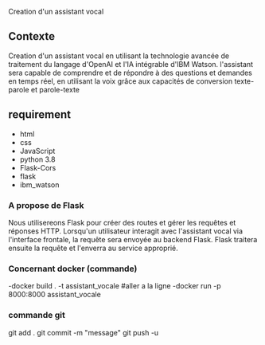 Creation d'un assistant vocal 

## Contexte
Creation d'un assistant vocal en utilisant la technologie avancée de traitement du langage d'OpenAI et l'IA intégrable d'IBM Watson. 
l'assistant sera capable de comprendre et de répondre à des questions et demandes en temps réel, en utilisant la voix grâce aux capacités de conversion texte-parole et parole-texte

## requirement

- html
- css
- JavaScript
- python 3.8
- Flask-Cors
- flask
- ibm_watson

### A propose de Flask

Nous utilisereons Flask pour créer des routes et gérer les requêtes et réponses HTTP. 
Lorsqu'un utilisateur interagit avec l'assistant vocal via l'interface frontale, la requête sera envoyée au backend Flask. 
Flask traitera ensuite la requête et l'enverra au service approprié.

### Concernant docker (commande)
-docker build . -t assistant_vocale #aller a la ligne 
-docker run -p 8000:8000 assistant_vocale

### commande git 
git add .
git commit -m "message"
git push -u

